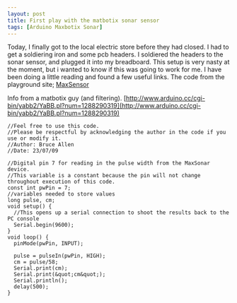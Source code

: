 ```yaml
---
layout: post
title: First play with the matbotix sonar sensor
tags: [Arduino Maxbotix Sonar]
---
```


Today, I finally got to the local electric store before they had closed. I had to get a soldiering iron and some pcb headers. I soldiered the headers to the sonar sensor, and plugged it into my breadboard. This setup is very nasty at the moment, but i wanted to know if this was going to work for me. I have been doing a little reading and found a few useful links. The code from the playground site; [MaxSensor](http://www.arduino.cc/playground/Main/MaxSonar)

Info from a matbotix guy (and filtering).
[http://www.arduino.cc/cgi-bin/yabb2/YaBB.pl?num=1288290319](http://www.arduino.cc/cgi-bin/yabb2/YaBB.pl?num=1288290319)

```{js}
//Feel free to use this code.
//Please be respectful by acknowledging the author in the code if you use or modify it.
//Author: Bruce Allen
//Date: 23/07/09

//Digital pin 7 for reading in the pulse width from the MaxSonar device.
//This variable is a constant because the pin will not change throughout execution of this code.
const int pwPin = 7; 
//variables needed to store values
long pulse, cm;
void setup() {
  //This opens up a serial connection to shoot the results back to the PC console
  Serial.begin(9600);
}
void loop() {
  pinMode(pwPin, INPUT);

  pulse = pulseIn(pwPin, HIGH);
  cm = pulse/58;
  Serial.print(cm);
  Serial.print(&quot;cm&quot;);
  Serial.println();
  delay(500);
}
```